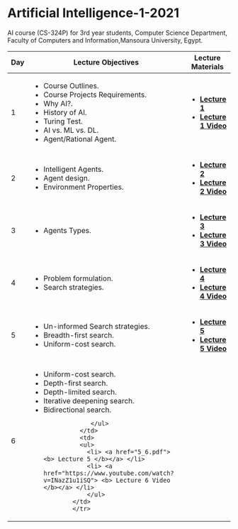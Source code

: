 # Artificial Intelligence-1-2021
AI course (CS-324P) for 3rd year students, Computer Science Department, Faculty of Computers and Information,Mansoura University, Egypt.
  <table>  
        <thead>
           <th> Day </th>
           <th> Lecture Objectives </th>
           <th> Lecture Materials </th>
        </thead>
        <tr>
            <td> 1 </td>
            <td> 
              <ul>  
                     <li> Course Outlines. </li>
                     <li> Course Projects Requirements. </li>
                     <li> Why AI?. </li>
                     <li> History of AI. </li>
                     <li> Turing Test.</li>
                     <li> AI vs. ML vs. DL.</li>
                     <li> Agent/Rational Agent. </li> 
                 </ul>
              </td>
           <td> 
              <ul>
                <li> <a href="1.pdf"> <b> Lecture 1 </b></a> </li>
                <li> <a href="https://www.youtube.com/watch?v=atXA3wbMEO8"> <b> Lecture 1 Video </b></a> </li>
               </ul>
            </td>
             </tr> 
         <tr>
            <td> 2 </td>
            <td> 
              <ul>  
                     <li> Intelligent Agents. </li>
                     <li> Agent design. </li>
                     <li> Environment Properties. </li>
               </ul>
             </td>
             <td> 
              <ul>
                <li> <a href="2.pdf"> <b> Lecture 2 </b></a> </li>
                <li> <a href="https://www.youtube.com/watch?v=0dKzp1qgKPU"> <b> Lecture 2 Video </b></a> </li>
              </ul>
             </td>
        </tr>
            <tr>
            <td> 3 </td>
            <td> 
                  <ul>  
                     <li> Agents Types. </li>
                 </ul>
              </td>
              <td> 
              <ul>
                <li> <a href="3.pdf"> <b> Lecture 3 </b></a> </li>
                <li> <a href="https://www.youtube.com/watch?v=bva3ymDtHHo"> <b> Lecture 3 Video </b></a> </li>
                </ul>
            </td>
             </tr>
              <tr>
            <td> 4 </td>
            <td> 
                  <ul>  
                     <li> Problem formulation. </li>
                     <li> Search strategies. </li>
                 </ul>
              </td>
              <td> 
              <ul>
                <li> <a href="4.pdf"> <b> Lecture 4 </b></a> </li>
                <li> <a href="https://www.youtube.com/watch?v=VMtR9cF7tDQ"> <b> Lecture 4 Video </b></a> </li>
                </ul>
            </td>
            </tr>
            <tr>
            <td> 5 </td>
            <td> 
                  <ul>  
                     <li> Un-informed Search strategies. </li>  
                     <li> Breadth-first search. </li>
                     <li> Uniform-cost search. </li>
                 </ul>
              </td>
              <td> 
              <ul>
                <li> <a href="5_6.pdf"> <b> Lecture 5 </b></a> </li>
                <li> <a href="https://www.youtube.com/watch?v=PuYAUGPQaSQ"> <b> Lecture 5 Video </b></a> </li>
                </ul>
            </td>
            </tr>
              <tr>
            <td> 6 </td>
            <td> 
                  <ul>  
                     <li> Uniform-cost search. </li>
                     <li> Depth-first search. </li>
                     <li> Depth-limited search. </li>
                     <li> Iterative deepening search. </li>
                     <li> Bidirectional search. </li>
                    
                 </ul>
              </td>
              <td> 
              <ul>
                <li> <a href="5_6.pdf"> <b> Lecture 5 </b></a> </li>
                <li> <a href="https://www.youtube.com/watch?v=INazZ1u1iSQ"> <b> Lecture 6 Video </b></a> </li>
                </ul>
            </td>
            </tr>
  </table>

